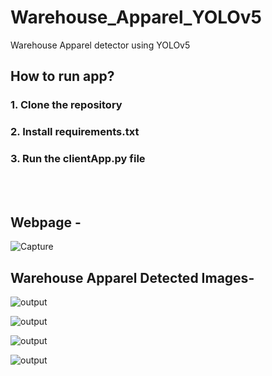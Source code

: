 # Warehouse_Apparel_YOLOv5
Warehouse Apparel detector using YOLOv5

## How to run app?
### 1. Clone the repository
### 2. Install requirements.txt 
### 3. Run the clientApp.py file
<br/><br/>

## Webpage -
![Capture](https://user-images.githubusercontent.com/59825357/206704855-3d58da19-c2fa-41b5-9aa1-dd08c4b27c3d.PNG)
<br/>

## Warehouse Apparel Detected Images-
![output](https://user-images.githubusercontent.com/59825357/206687916-c697c0a1-b84c-4101-a24c-90096712a14a.jpg)
</br>

![output](https://user-images.githubusercontent.com/59825357/206688035-f6caea45-1f85-45c9-a165-9f82e0c94063.jpg)
</br>

![output](https://user-images.githubusercontent.com/59825357/206688186-6b585e42-1f9c-432e-8c42-5b5f7db295d7.jpg)
</br>

![output](https://user-images.githubusercontent.com/59825357/206687685-c7dc1ba4-c9bf-4f80-bf93-cf4574162277.jpg)
</br>
